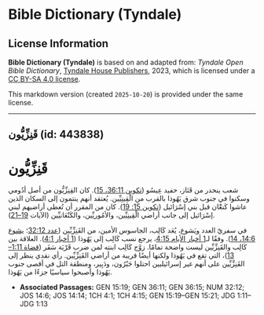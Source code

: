 # Bible Dictionary (Tyndale)

## License Information

**Bible Dictionary (Tyndale)** is based on and adapted from: _Tyndale Open Bible Dictionary_, [Tyndale House Publishers](https://tyndaleopenresources.com/), 2023, which is licensed under a [CC BY-SA 4.0 license](https://creativecommons.org/licenses/by-sa/4.0/legalcode.en).

This markdown version (created `2025-10-20`) is provided under the same license.



--------------------------------

## قَنِزِّيُّون (id: 443838)

قَنِزِّيُّون
============

شعب ينحدر من قَنَاز، حفيد عِيسُو ([تكوين 36:11، 15](https://ref.ly/Gen36:11,Gen36:15)). كان القِنِزِّيُّون من أصل أدُومي وسكنوا في جنوب شرق يَهُوذا بالقرب من الْقِينِيِّين. يُعتقد أنهم ينتمون إلى السكان الذين عاشوا كَنعَْان قبل بني إسْرَائيل ([تكوين 15: 19](https://ref.ly/Gen15:19)). كان من المقرر أن تُعطى أراضيهم لبني إسْرَائيل إلى جانب أراضي الْقِينِيِّين، والأمُوريِّين، والكَنْعَانيِّين (الآيات [19–21](https://ref.ly/Gen15:19-Gen15:21)).

في سفريّ العدد ويَشوع، يُعَد كَالِب، الجاسوس الأمين، من القَنِزِّيِّين ([عدد 32:12](https://ref.ly/Num32:12)؛ [يشوع 14:6، 14](https://ref.ly/Josh14:6,Josh14:14)). وفقًا لـ[1 أخبار الأيام 4:15](https://ref.ly/1Chr4:15)، يرجع نسب كَالِب إلى يَهٌوذا ([1 أخبار 4:1](https://ref.ly/1Chr4:1)). العلاقة بين كَالِب والقَنِزِّيِّين ليست واضحة تمامًا. زوَّج كَالِب ابنته لمن ضرب قَرْيَة سَفَر ([قضاة 1:11–13](https://ref.ly/Judg1:11-Judg1:13))، التي تقع في يَهُوذا ولكنها أيضًا قريبة من أراضي القَنِزِّيِّين. رأي نقدي ينظر إلى القَنِزِّيِّين على أنهم غير إسرائيليين احتلوا حَبْرُون، ودَبِير، ومنطقة التل في أقصى جنوب يَهُوذا وأصبحوا سياسيًا جزءًا من يَهُوذا.

* **Associated Passages:** GEN 15:19; GEN 36:11; GEN 36:15; NUM 32:12; JOS 14:6; JOS 14:14; 1CH 4:1; 1CH 4:15; GEN 15:19–GEN 15:21; JDG 1:11–JDG 1:13

